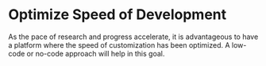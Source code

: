 # Optimize Speed of Development

As the pace of research and progress accelerate, it is advantageous to have a platform where the speed of customization has been optimized. A low-code or no-code approach
will help in this goal. 

